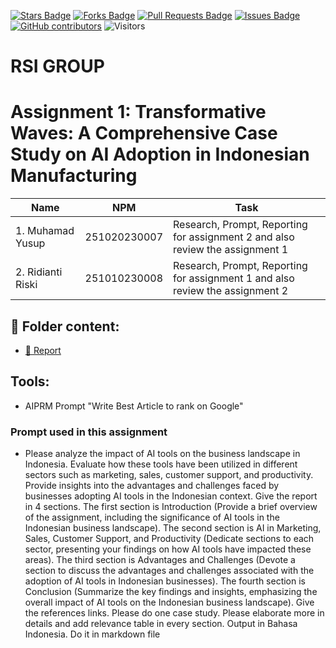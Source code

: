 <a href="https://github.com/drshahizan/AI-Innovation/stargazers"><img src="https://img.shields.io/github/stars/drshahizan/AI-Innovation" alt="Stars Badge"/></a>
<a href="https://github.com/drshahizan/AI-Innovation/network/members"><img src="https://img.shields.io/github/forks/drshahizan/AI-Innovation" alt="Forks Badge"/></a>
<a href="https://github.com/drshahizan/AI-Innovation/pulls"><img src="https://img.shields.io/github/issues-pr/drshahizan/AI-Innovation" alt="Pull Requests Badge"/></a>
<a href="https://github.com/drshahizan/AI-Innovation"><img src="https://img.shields.io/github/issues/drshahizan/AI-Innovation" alt="Issues Badge"/></a>
<a href="https://github.com/drshahizan/AI-Innovation/graphs/contributors"><img alt="GitHub contributors" src="https://img.shields.io/github/contributors/drshahizan/AI-Innovation?color=2b9348"></a>
![Visitors](https://api.visitorbadge.io/api/visitors?path=https%3A%2F%2Fgithub.com%2Fdrshahizan%2FAI-Innovation&labelColor=%23d9e3f0&countColor=%23697689&style=flat)

# RSI GROUP

# Assignment 1: Transformative Waves: A Comprehensive Case Study on AI Adoption in Indonesian Manufacturing

| Name          | NPM  | Task            |
| ------------ | -------------- | --------------- |
| 1. Muhamad Yusup  | 251020230007       | Research, Prompt, Reporting for assignment 2 and also review the assignment 1       |
| 2. Ridianti Riski | 251010230008       | Research, Prompt, Reporting for assignment 1 and also review the assignment 2       |

## 📂 Folder content:
* [📖 Report](report.md)

## Tools:
- AIPRM Prompt "Write Best Article to rank on Google"

### Prompt used in this assignment
- Please analyze the impact of AI tools on the business landscape in Indonesia. Evaluate how these tools have been utilized in different sectors such as marketing, sales, customer support, and productivity. Provide insights into the advantages and challenges faced by businesses adopting AI tools in the Indonesian context. Give the report in 4 sections. The first section is Introduction (Provide a brief overview of the assignment, including the significance of AI tools in the Indonesian business landscape). The second section is AI in Marketing, Sales, Customer Support, and Productivity (Dedicate sections to each sector, presenting your findings on how AI tools have impacted these areas). The third section is  Advantages and Challenges (Devote a section to discuss the advantages and challenges associated with the adoption of AI tools in Indonesian businesses). The fourth section is Conclusion (Summarize the key findings and insights, emphasizing the overall impact of AI tools on the Indonesian business landscape). Give the references links. Please do one case study. Please elaborate more in details and add relevance table in every section. Output in Bahasa Indonesia. Do it in markdown file


